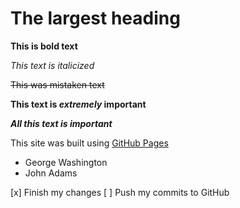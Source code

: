 # The largest heading 

**This is bold text**

*This text is italicized*

~~This was mistaken text~~

**This text is _extremely_ important**

***All this text is important***

This site was built using [GitHub Pages](https://pages.github.com/)

- George Washington
- John Adams

[x] Finish my changes
[ ] Push my commits to GitHub
